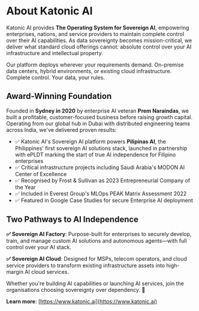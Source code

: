 # About Katonic AI

Katonic AI provides **The Operating System for Sovereign AI**, empowering enterprises, nations, and service providers to maintain complete control over their AI capabilities. As data sovereignty becomes mission-critical, we deliver what standard cloud offerings cannot: absolute control over your AI infrastructure and intellectual property.

Our platform deploys wherever your requirements demand. On-premise data centers, hybrid environments, or existing cloud infrastructure. Complete control. Your data, your rules.

## Award-Winning Foundation

Founded in **Sydney in 2020** by enterprise AI veteran **Prem Naraindas**, we built a profitable, customer-focused business before raising growth capital. Operating from our global hub in Dubai with distributed engineering teams across India, we've delivered proven results:

- ✅ Katonic AI's Sovereign AI platform powers **Pilipinas AI**, the Philippines' first sovereign AI solutions stack, launched in partnership with ePLDT marking the start of true AI independence for Filipino enterprises
- ✅ Critical infrastructure projects including Saudi Arabia's MODON AI Center of Excellence
- ✅ Recognised by Frost & Sullivan as 2023 Entrepreneurial Company of the Year
- ✅ Included in Everest Group's MLOps PEAK Matrix Assessment 2022
- ✅ Featured in Google Case Studies for secure Enterprise AI deployment

## Two Pathways to AI Independence

**✅ Sovereign AI Factory**: Purpose-built for enterprises to securely develop, train, and manage custom AI solutions and autonomous agents—with full control over your AI stack.

**✅ Sovereign AI Cloud**: Designed for MSPs, telecom operators, and cloud service providers to transform existing infrastructure assets into high-margin AI cloud services.

Whether you're building AI capabilities or launching AI services, join the organisations choosing sovereignty over dependency. 🚀

**Learn more**: [https://www.katonic.ai](https://www.katonic.ai)
